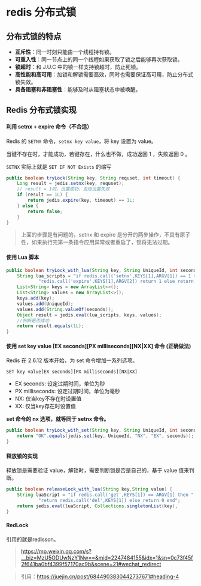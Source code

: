 # redis 分布式锁

## 分布式锁的特点

- **互斥性**：同一时刻只能由一个线程持有锁。
- **可重入性**：同一节点上的同一个线程如果获取了锁之后能够再次获取锁。
- **锁超时**：和 J.U.C 中的锁一样支持锁超时，防止死锁。
- **高性能和高可用**：加锁和解锁需要高效，同时也需要保证高可用，防止分布式锁失效。
- **具备阻塞和非阻塞性**：能够及时从阻塞状态中被唤醒。



## Redis 分布式锁实现

#### 利用 setnx + expire 命令（不合适）

Redis 的 `SETNX` 命令，`setnx key value`，将 key 设置为 value。

当键不存在时，才能成功，若键存在，什么也不做，成功返回 1 ，失败返回 0 。

`SETNX` 实际上就是 `SET IF NOT Exists` 的缩写

```java
public boolean tryLock(String key, String requset, int timeout) {
    Long result = jedis.setnx(key, requset);
    // result = 1时，设置成功，否则设置失败
    if (result == 1L) {
        return jedis.expire(key, timeout) == 1L;
    } else {
        return false;
    }
}
```

> 上面的步骤是有问题的，setnx 和 expire 是分开的两步操作，不具有原子性，如果执行完第一条指令应用异常或者重启了，锁将无法过期。



#### 使用 Lua 脚本

```java
public boolean tryLock_with_lua(String key, String UniqueId, int seconds) {
    String lua_scripts = "if redis.call('setnx',KEYS[1],ARGV[1]) == 1 then" +
            "redis.call('expire',KEYS[1],ARGV[2]) return 1 else return 0 end";
    List<String> keys = new ArrayList<>();
    List<String> values = new ArrayList<>();
    keys.add(key);
    values.add(UniqueId);
    values.add(String.valueOf(seconds));
    Object result = jedis.eval(lua_scripts, keys, values);
    //判断是否成功
    return result.equals(1L);
}
```



#### 使用 set key value [EX seconds][PX milliseconds][NX|XX] 命令 (正确做法)

Redis 在 2.6.12 版本开始，为 set 命令增加一系列选项。

```properties
SET key value[EX seconds][PX milliseconds][NX|XX]
```

- EX seconds: 设定过期时间，单位为秒
- PX milliseconds: 设定过期时间，单位为毫秒
- NX: 仅当key不存在时设置值
- XX: 仅当key存在时设置值

**set 命令的 nx 选项，就等同于 setnx 命令。**

```java
public boolean tryLock_with_set(String key, String UniqueId, int seconds) {
    return "OK".equals(jedis.set(key, UniqueId, "NX", "EX", seconds));
}
```



#### 释放锁的实现

释放锁是需要验证 value，解锁时，需要判断锁是否是自己的，基于 value 值来判断。

```java
public boolean releaseLock_with_lua(String key,String value) {
    String luaScript = "if redis.call('get',KEYS[1]) == ARGV[1] then " +
            "return redis.call('del',KEYS[1]) else return 0 end";
    return jedis.eval(luaScript, Collections.singletonList(key), 					Collections.singletonList(value)).equals(1L);
}
```



#### RedLock

引用的就是redisson。

> https://mp.weixin.qq.com/s?__biz=MzU5ODUwNzY1Nw==&mid=2247484155&idx=1&sn=0c73f45f2f641ba0bf4399f57170ac9b&scene=21#wechat_redirect



> 引用：https://juejin.cn/post/6844903830442737671#heading-4